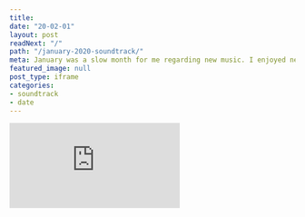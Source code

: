 ```yaml
---
title:  
date: "20-02-01"
layout: post
readNext: "/"
path: "/january-2020-soundtrack/"
meta: January was a slow month for me regarding new music. I enjoyed new music from Polica but went back to old favorites of mine like Ruby Haunt and Mas Ysa to keep me moving. 
featured_image: null
post_type: iframe
categories:
- soundtrack
- date
---
```



<iframe class="iframe iframe__spotify" src="https://open.spotify.com/embed/playlist/3OE4FnxXdMydq8AjtW7vsI" frameborder="0" allowtransparency="true" allow="encrypted-media"></iframe>
